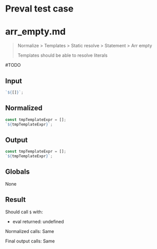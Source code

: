 # Preval test case

# arr_empty.md

> Normalize > Templates > Static resolve > Statement > Arr empty
>
> Templates should be able to resolve literals

#TODO

## Input

`````js filename=intro
`${[]}`;
`````

## Normalized

`````js filename=intro
const tmpTemplateExpr = [];
`${tmpTemplateExpr}`;
`````

## Output

`````js filename=intro
const tmpTemplateExpr = [];
`${tmpTemplateExpr}`;
`````

## Globals

None

## Result

Should call `$` with:
 - eval returned: undefined

Normalized calls: Same

Final output calls: Same
